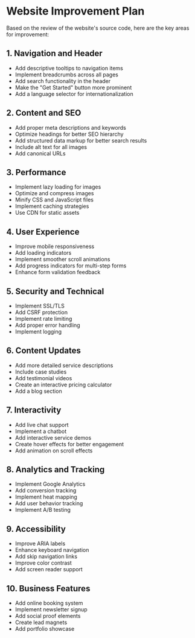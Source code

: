 # Website Improvement Plan

Based on the review of the website's source code, here are the key areas for improvement:

## 1. Navigation and Header
- Add descriptive tooltips to navigation items
- Implement breadcrumbs across all pages
- Add search functionality in the header
- Make the "Get Started" button more prominent
- Add a language selector for internationalization

## 2. Content and SEO
- Add proper meta descriptions and keywords
- Optimize headings for better SEO hierarchy
- Add structured data markup for better search results
- Include alt text for all images
- Add canonical URLs

## 3. Performance
- Implement lazy loading for images
- Optimize and compress images
- Minify CSS and JavaScript files
- Implement caching strategies
- Use CDN for static assets

## 4. User Experience
- Improve mobile responsiveness
- Add loading indicators
- Implement smoother scroll animations
- Add progress indicators for multi-step forms
- Enhance form validation feedback

## 5. Security and Technical
- Implement SSL/TLS
- Add CSRF protection
- Implement rate limiting
- Add proper error handling
- Implement logging

## 6. Content Updates
- Add more detailed service descriptions
- Include case studies
- Add testimonial videos
- Create an interactive pricing calculator
- Add a blog section

## 7. Interactivity
- Add live chat support
- Implement a chatbot
- Add interactive service demos
- Create hover effects for better engagement
- Add animation on scroll effects

## 8. Analytics and Tracking
- Implement Google Analytics
- Add conversion tracking
- Implement heat mapping
- Add user behavior tracking
- Implement A/B testing

## 9. Accessibility
- Improve ARIA labels
- Enhance keyboard navigation
- Add skip navigation links
- Improve color contrast
- Add screen reader support

## 10. Business Features
- Add online booking system
- Implement newsletter signup
- Add social proof elements
- Create lead magnets
- Add portfolio showcase